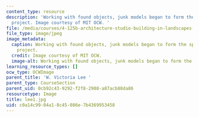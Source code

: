 ```yaml
---
content_type: resource
description: 'Working with found objects, junk models began to form the space of the
  project. Image courtesy of MIT OCW. '
file: /media/courses/4-125b-architecture-studio-building-in-landscapes-fall-2005/c0a14c9904a18c45086e7b4369953458_lee1.jpg
file_type: image/jpeg
image_metadata:
  caption: Working with found objects, junk models began to form the space of the
    project.
  credit: Image courtesy of MIT OCW.
  image-alt: Working with found objects, junk models began to form the space.
learning_resource_types: []
ocw_type: OCWImage
parent_title: 'W. Victoria Lee '
parent_type: CourseSection
parent_uid: 0cb92c43-9292-f2f8-2908-a87acb88da86
resourcetype: Image
title: lee1.jpg
uid: c0a14c99-04a1-8c45-086e-7b4369953458
---
```


